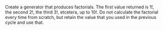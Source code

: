 Create a generator that
produces factorials. The first value returned is $1!$, the second $2!$,
the third $3!$, etcetera, up to $10!$. Do not calculate the factorial
every time from scratch, but retain the value that you used in the
previous cycle and use that.
